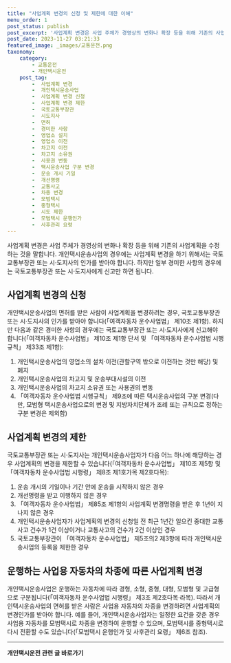 ```yaml
---
title: "사업계획 변경의 신청 및 제한에 대한 이해"
menu_order: 1
post_status: publish
post_excerpt: '사업계획 변경은 사업 주체가 경영상의 변화나 확장 등을 위해 기존의 사업계획을 수정하는 것을 말합니다. 개인택시운송사업의 경우에는 사업계획 변경을 하기 위해서는 국토교통부장관 또는 시 도지사의 인가를 받아야 합니다. 하지만 일부 경미한 사항의 경우에는 국토교통부장관 또는 시 도지사에게 신고만 하면 됩니다.'
post_date: 2023-11-27 03:21:33
featured_image: _images/교통운전.png
taxonomy:
    category:
        - 교통운전
        - 개인택시운전
    post_tag:
        -  사업계획 변경
        -  개인택시운송사업
        -  사업계획 변경 신청
        -  사업계획 변경 제한
        -  국토교통부장관
        -  시도지사
        -  면허
        -  경미한 사항
        -  영업소 설치
        -  영업소 이전
        -  차고지 이전
        -  차고지 소유권
        -  사용권 변동
        -  택시운송사업 구분 변경
        -  운송 개시 기일
        -  개선명령
        -  교통사고
        -  차종 변경
        -  모범택시
        -  중형택시
        -  시도 제한
        -  모범택시 운행인가
        -  사후관리 요령
---
```



사업계획 변경은 사업 주체가 경영상의 변화나 확장 등을 위해 기존의 사업계획을 수정하는 것을 말합니다. 개인택시운송사업의 경우에는 사업계획 변경을 하기 위해서는 국토교통부장관 또는 시·도지사의 인가를 받아야 합니다. 하지만 일부 경미한 사항의 경우에는 국토교통부장관 또는 시·도지사에게 신고만 하면 됩니다.

## 사업계획 변경의 신청

개인택시운송사업의 면허를 받은 사람이 사업계획을 변경하려는 경우, 국토교통부장관 또는 시·도지사의 인가를 받아야 합니다(「여객자동차 운수사업법」 제10조 제1항). 하지만 다음과 같은 경미한 사항의 경우에는 국토교통부장관 또는 시·도지사에게 신고해야 합니다(「여객자동차 운수사업법」 제10조 제1항 단서 및 「여객자동차 운수사업법 시행규칙」 제33조 제1항):

1. 개인택시운송사업의 영업소의 설치·이전(관할구역 밖으로 이전하는 것만 해당) 및 폐지
2. 개인택시운송사업의 차고지 및 운송부대시설의 이전
3. 개인택시운송사업의 차고지 소유권 또는 사용권의 변동
4. 「여객자동차 운수사업법 시행규칙」 제9조에 따른 택시운송사업의 구분 변경(다만, 모범형 택시운송사업으로의 변경 및 지방자치단체가 조례 또는 규칙으로 정하는 구분 변경은 제외함)

## 사업계획 변경의 제한

국토교통부장관 또는 시·도지사는 개인택시운송사업자가 다음 어느 하나에 해당하는 경우 사업계획의 변경을 제한할 수 있습니다(「여객자동차 운수사업법」 제10조 제5항 및 「여객자동차 운수사업법 시행령」 제8조 제1호가목 제2호다목):

1. 운송 개시의 기일이나 기간 안에 운송을 시작하지 않은 경우
2. 개선명령을 받고 이행하지 않은 경우
3. 「여객자동차 운수사업법」 제85조 제1항의 사업계획 변경명령을 받은 후 1년이 지나지 않은 경우
4. 개인택시운송사업자가 사업계획의 변경의 신청일 전 최근 1년간 일으킨 중대한 교통사고 건수가 1건 이상이거나 교통사고의 건수가 2건 이상인 경우
5. 국토교통부장관이 「여객자동차 운수사업법」 제5조의2 제3항에 따라 개인택시운송사업의 등록을 제한한 경우

## 운행하는 사업용 자동차의 차종에 따른 사업계획 변경

개인택시운송사업은 운행하는 자동차에 따라 경형, 소형, 중형, 대형, 모범형 및 고급형으로 구분됩니다(「여객자동차 운수사업법 시행령」 제3조 제2호다목·라목). 따라서 개인택시운송사업의 면허를 받은 사람은 사업용 자동차의 차종을 변경하려면 사업계획의 변경인가를 받아야 합니다. 예를 들어, 개인택시운송사업자는 일정한 요건을 갖춘 경우 사업용 자동차를 모범택시로 차종을 변경하여 운행할 수 있으며, 모범택시를 중형택시로 다시 전환할 수도 있습니다(「모범택시 운행인가 및 사후관리 요령」 제6조 참조).
<!-- wp:separator -->
<hr class="wp-block-separator has-alpha-channel-opacity"/>
<!-- /wp:separator -->

<!-- wp:group {"backgroundColor":"base","layout":{"type":"constrained"}} -->
<div class="wp-block-group has-base-background-color has-background"><!-- wp:paragraph {"align":"center","fontSize":"medium"} -->
<p class="has-text-align-center has-large-font-size"><strong>개인택시운전 관련 글 바로가기</strong></p>
<!-- /wp:paragraph -->


<!-- wp:latest-posts
{"categories":[{"id":1441,"count":19,"description":"","link":"https://uknowlaw.com/category/%ea%b0%9c%ec%9d%b8%ed%83%9d%ec%8b%9c%ec%9a%b4%ec%a0%84/","name":"개인택시운전","slug":"개인택시운전","taxonomy":"category","parent":0,"meta":[],"_links":{"self":[{"href":"https://uknowlaw.com/wp-json/wp/v2/categories/1441"}],"collection":[{"href":"https://uknowlaw.com/wp-json/wp/v2/categories"}],"about":[{"href":"https://uknowlaw.com/wp-json/wp/v2/taxonomies/category"}],"wp:post_type":[{"href":"https://uknowlaw.com/wp-json/wp/v2/posts?categories=1441"}],"curies":[{"name":"wp","href":"https://api.w.org/{rel}","templated":true}]}}],"postsToShow":100,"excerptLength":28,"postLayout":"grid","columns":2,"featuredImageAlign":"left","featuredImageSizeSlug":"large","fontSize":"small"} /--></div>
<!-- /wp:group -->